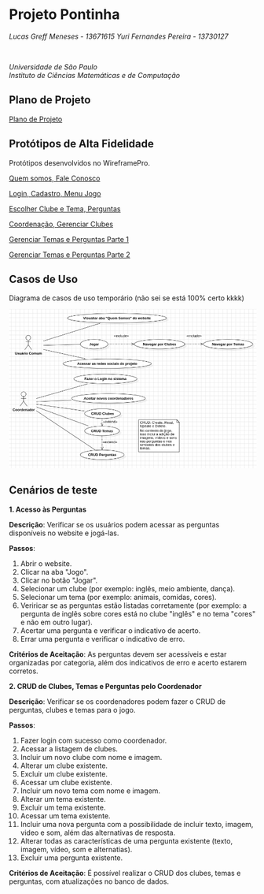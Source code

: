 # Projeto Pontinha

*Lucas Greff Meneses - 13671615*
*Yuri Fernandes Pereira - 13730127*

<br>

*Universidade de São Paulo*<br>
*Instituto de Ciências Matemáticas e de Computação*

## Plano de Projeto
[Plano de Projeto](https://drive.google.com/drive/folders/1Kp4l4wmGyN-o173UJA1Z_BRWZ9riUMh0?usp=sharing)

## Protótipos de Alta Fidelidade
Protótipos desenvolvidos no WireframePro.

[Quem somos, Fale Conosco](https://wireframepro.mockflow.com/view/MDN5mCYJPh#/page/6fe92076b04a4d8597cca1188d6d06a9)

[Login, Cadastro, Menu Jogo](https://wireframepro.mockflow.com/view/M81pvm6ovqb#/page/D0ab6cdc25eacf7f633366f5c2090e823)

[Escolher Clube e Tema, Perguntas](https://wireframepro.mockflow.com/view/MUXZETQ8uqb#/page/057e01fda35b468ab5153320973d3bc7)

[Coordenação, Gerenciar Clubes](https://wireframepro.mockflow.com/view/Mb9wHGxKPh#/page/454a03018329409d94c0916848932e17)

[Gerenciar Temas e Perguntas Parte 1](https://wireframepro.mockflow.com/view/M4jMmA84vqb#/page/1e395dc03ace4fbaad452f7876784f43)

[Gerenciar Temas e Perguntas Parte 2](https://wireframepro.mockflow.com/view/MIDSsV35vqb#/page/b773fe78fb2a4da28c1ff00aa9182505)

## Casos de Uso
Diagrama de casos de uso temporário (não sei se está 100% certo kkkk)

![Casos de Uso do Website](UML/Casos-de-Uso.png)

## Cenários de teste

**1. Acesso às Perguntas**

  **Descrição**: Verificar se os usuários podem acessar as perguntas disponíveis no website e jogá-las.

  **Passos**:

  1. Abrir o website.
  2. Clicar na aba "Jogo".
  3. Clicar no botão "Jogar".
  4. Selecionar um clube (por exemplo: inglês, meio ambiente, dança).
  5. Selecionar um tema (por exemplo: animais, comidas, cores).
  6. Veriricar se as perguntas estão listadas corretamente (por exemplo: a pergunta de inglês sobre cores está no clube "inglês" e no tema "cores" e não em outro lugar).
  7. Acertar uma pergunta e verificar o indicativo de acerto.
  8. Errar uma pergunta e verificar o indicativo de erro.

 **Critérios de Aceitação**: As perguntas devem ser acessíveis e estar organizadas por categoria, além dos indicativos de erro e acerto estarem corretos.

**2. CRUD de Clubes, Temas e Perguntas pelo Coordenador**

  **Descrição**: Verificar se os coordenadores podem fazer o CRUD de perguntas, clubes e temas para o jogo.

  **Passos**:

  1. Fazer login com sucesso como coordenador.
  2. Acessar a listagem de clubes.
  3. Incluir um novo clube com nome e imagem.
  4. Alterar um clube existente.
  5. Excluir um clube existente.
  6. Acessar um clube existente.
  7. Incluir um novo tema com nome e imagem.
  8. Alterar um tema existente.
  9. Excluir um tema existente.
  10. Acessar um tema existente.
  11. Incluir uma nova pergunta com a possibilidade de incluir texto, imagem, video e som, além das alternativas de resposta.
  12. Alterar todas as características de uma pergunta existente (texto, imagem, vídeo, som e alternatias).
  13. Excluir uma pergunta existente.

 **Critérios de Aceitação**: É possível realizar o CRUD dos clubes, temas e perguntas, com atualizações no banco de dados.
